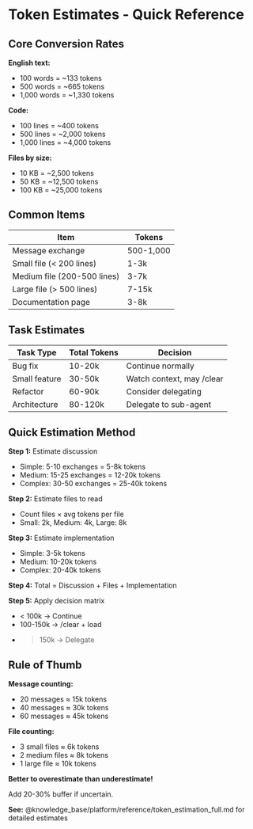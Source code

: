 # Token Estimates - Quick Reference

## Core Conversion Rates

**English text:**
- 100 words = ~133 tokens
- 500 words = ~665 tokens
- 1,000 words = ~1,330 tokens

**Code:**
- 100 lines = ~400 tokens
- 500 lines = ~2,000 tokens
- 1,000 lines = ~4,000 tokens

**Files by size:**
- 10 KB = ~2,500 tokens
- 50 KB = ~12,500 tokens
- 100 KB = ~25,000 tokens

## Common Items

| Item | Tokens |
|------|--------|
| Message exchange | 500-1,000 |
| Small file (< 200 lines) | 1-3k |
| Medium file (200-500 lines) | 3-7k |
| Large file (> 500 lines) | 7-15k |
| Documentation page | 3-8k |

## Task Estimates

| Task Type | Total Tokens | Decision |
|-----------|--------------|----------|
| Bug fix | 10-20k | Continue normally |
| Small feature | 30-50k | Watch context, may /clear |
| Refactor | 60-90k | Consider delegating |
| Architecture | 80-120k | Delegate to sub-agent |

## Quick Estimation Method

**Step 1:** Estimate discussion
- Simple: 5-10 exchanges = 5-8k tokens
- Medium: 15-25 exchanges = 12-20k tokens
- Complex: 30-50 exchanges = 25-40k tokens

**Step 2:** Estimate files to read
- Count files × avg tokens per file
- Small: 2k, Medium: 4k, Large: 8k

**Step 3:** Estimate implementation
- Simple: 3-5k tokens
- Medium: 10-20k tokens
- Complex: 20-40k tokens

**Step 4:** Total = Discussion + Files + Implementation

**Step 5:** Apply decision matrix
- < 100k → Continue
- 100-150k → /clear + load
- > 150k → Delegate

## Rule of Thumb

**Message counting:**
- 20 messages ≈ 15k tokens
- 40 messages ≈ 30k tokens
- 60 messages ≈ 45k tokens

**File counting:**
- 3 small files ≈ 6k tokens
- 2 medium files ≈ 8k tokens
- 1 large file ≈ 10k tokens

**Better to overestimate than underestimate!**

Add 20-30% buffer if uncertain.

**See:** @knowledge_base/platform/reference/token_estimation_full.md for detailed estimates
